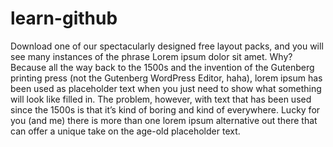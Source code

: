 # learn-github

Download one of our spectacularly designed free layout packs, and you will see many instances of the phrase Lorem ipsum dolor sit amet. Why? Because all the way back to the 1500s and the invention of the Gutenberg printing press (not the Gutenberg WordPress Editor, haha), lorem ipsum has been used as placeholder text when you just need to show what something will look like filled in.  The problem, however, with text that has been used since the 1500s is that it’s kind of boring and kind of everywhere. Lucky for you (and me) there is more than one lorem ipsum alternative out there that can offer a unique take on the age-old placeholder text.
